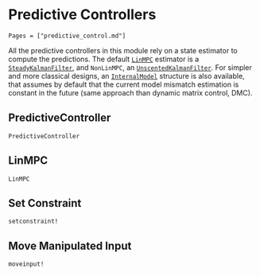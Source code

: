 # Predictive Controllers

```@contents
Pages = ["predictive_control.md"]
```

All the predictive controllers in this module rely on a state estimator to compute the
predictions. The default [`LinMPC`](@ref) estimator is a [`SteadyKalmanFilter`](@ref), and
`NonLinMPC`, an [`UnscentedKalmanFilter`](@ref). For simpler and more classical designs, an
[`InternalModel`](@ref) structure is also available, that assumes by default that the
current model mismatch estimation is constant in the future (same approach than dynamic
matrix control, DMC).

## PredictiveController

```@docs
PredictiveController
```

## LinMPC

```@docs
LinMPC
```

## Set Constraint

```@docs
setconstraint!
```

## Move Manipulated Input

```@docs
moveinput!
```
